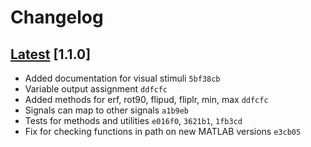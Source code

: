 # Changelog

## [Latest](https://github.com/cortex-lab/signals/commits/master) [1.1.0]

- Added documentation for visual stimuli `5bf38cb`
- Variable output assignment `ddfcfc`
- Added methods for erf, rot90, flipud, fliplr, min, max `ddfcfc`
- Signals can map to other signals `a1b9eb`
- Tests for methods and utilities `e016f0`, `3621b1`, `1fb3cd`
- Fix for checking functions in path on new MATLAB versions `e3cb05`